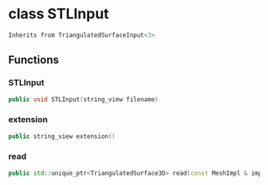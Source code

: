 # class STLInput

```cpp
Inherits from TriangulatedSurfaceInput<3>
```

## Functions

### STLInput

```cpp
public void STLInput(string_view filename)
```

### extension

```cpp
public string_view extension()
```

### read

```cpp
public std::unique_ptr<TriangulatedSurface3D> read(const MeshImpl & impl)
```
